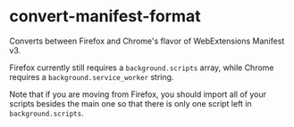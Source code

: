 # convert-manifest-format

Converts between Firefox and Chrome's flavor of WebExtensions
Manifest v3.

Firefox currently still requires a `background.scripts` array,
while Chrome requires a `background.service_worker` string.

Note that if you are moving from Firefox, you should import all
of your scripts besides the main one so that there is only one
script left in `background.scripts`.
